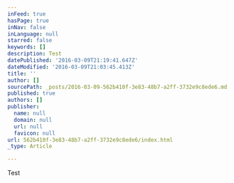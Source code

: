 ```yaml
---
inFeed: true
hasPage: true
inNav: false
inLanguage: null
starred: false
keywords: []
description: Test
datePublished: '2016-03-09T21:19:41.647Z'
dateModified: '2016-03-09T21:03:45.413Z'
title: ''
author: []
sourcePath: _posts/2016-03-09-562b410f-3e83-48b7-a2ff-3732e9c8ede6.md
published: true
authors: []
publisher:
  name: null
  domain: null
  url: null
  favicon: null
url: 562b410f-3e83-48b7-a2ff-3732e9c8ede6/index.html
_type: Article

---
```

Test